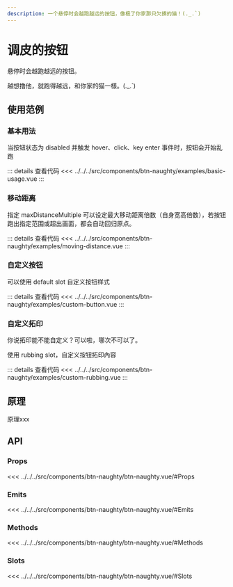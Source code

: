 ```yaml
---
description: 一个悬停时会越跑越远的按钮，像极了你家那只欠揍的猫！(._.`)
---
```


<script setup>
import BasicUsage from '../../../src/components/btn-naughty/examples/basic-usage.vue'
import MovingDistance from '../../../src/components/btn-naughty/examples/moving-distance.vue'
import CustomButton from '../../../src/components/btn-naughty/examples/custom-button.vue'
import CustomRubbing from '../../../src/components/btn-naughty/examples/custom-rubbing.vue'
</script>

# 调皮的按钮 <Badge type="info" text="button" />

悬停时会越跑越远的按钮。

越想撸他，就跑得越远，和你家的猫一樣。(._.`)

## 使用范例

### 基本用法

当按钮状态为 disabled 并触发 hover、click、key enter 事件时，按钮会开始乱跑

<basic-usage title="basic-usage"/>

::: details 查看代码
<<< ../../../src/components/btn-naughty/examples/basic-usage.vue
:::

### 移动距离

指定 maxDistanceMultiple 可以设定最大移动距离倍数（自身宽高倍数），若按钮跑出指定范围或超出画面，都会自动回归原点。

<moving-distance title="moving-distance"/>

::: details 查看代码
<<< ../../../src/components/btn-naughty/examples/moving-distance.vue
:::

### 自定义按钮

可以使用 default slot 自定义按钮样式

<custom-button title="custom-button"/>

::: details 查看代码
<<< ../../../src/components/btn-naughty/examples/custom-button.vue
:::

### 自定义拓印

你说拓印能不能自定义？可以啦，哪次不可以了。

使用 rubbing slot，自定义按钮拓印內容

<custom-rubbing title="custom-rubbing"/>

::: details 查看代码
<<< ../../../src/components/btn-naughty/examples/custom-rubbing.vue
:::

## 原理

原理xxx

## API

### Props

<<< ../../../src/components/btn-naughty/btn-naughty.vue/#Props

### Emits

<<< ../../../src/components/btn-naughty/btn-naughty.vue/#Emits

### Methods

<<< ../../../src/components/btn-naughty/btn-naughty.vue/#Methods

### Slots

<<< ../../../src/components/btn-naughty/btn-naughty.vue/#Slots